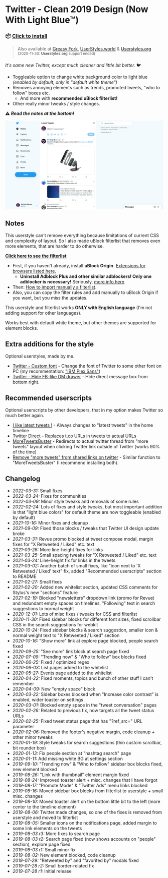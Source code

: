 # Twitter - Clean 2019 Design (Now With Light Blue™)

### 📦 [Click to install](https://github.com/krisu5/userstyles/raw/master/Twitter%20-%20Clean%202019%20Design%20(Now%20With%20Light%20Blue)/twitter_2019_clean_design_now_with_light_blue.user.css)

> Also available at [Greasy Fork](https://greasyfork.org/en/scripts/394318-twitter-clean-2019-design-now-with-light-blue), [UserStyles.world](https://userstyles.world/style/125/twitter-clean-2019-design-now-with-light-blue) & ~~[Userstyles.org](https://33kk.github.io/uso-archive/?author=krisu&style=173920)~~<br>
<sup>(2020-11-30: **Userstyles.org** support ended)</sup>

*It's same new Twitter, except much cleaner and little bit better.* 🐦

- Toggleable option to change white background color to light blue *(enabled by default, only in "default white theme")*
- Removes annoying elements such as trends, promoted tweets, "who to follow" boxes etc.
  - And more with **recommended uBlock filterlist!**
- Other really minor tweaks / style changes.

⚠ ***Read the notes at the bottom!***

![Userstyle screenshot](screenshots/1_screenshot.jpg)

## Notes

This userstyle can't remove everything because limitations of current CSS and complexity of layout.
So I also made uBlock filterlist that removes even more elements, that are harder to do otherwise.

**[Click here to see the filterlist](https://raw.githubusercontent.com/krisu5/userstyles/master/Twitter%20-%20Clean%202019%20Design%20(Now%20With%20Light%20Blue)/filterlist.txt)**

- First, if you haven't already, install **uBlock Origin.** [Extensions for browsers listed here](https://github.com/gorhill/uBlock#ublock-origin).
  - **Uninstall Adblock Plus and other similar adblockers! Only one adblocker is necessary!** Seriously, [more info here](https://twitter.com/gorhill/status/1033706103782170625).
- Then: [How to import manually a filterlist](https://github.com/gorhill/uBlock/wiki/Filter-lists-from-around-the-web).
- Also, you can copy the filter rules and add manually to uBlock Origin if you want, but you miss the updates.

This userstyle and filterlist works **ONLY with English language** (I'm not adding support for other languages).

Works best with default white theme, but other themes are supported for element blocks.

## Extra additions for the style

Optional userstyles, made by me.

- [Twitter - Custom font](https://github.com/krisu5/userstyles/raw/master/_Misc/twitter_-_custom_font.user.css) - Change the font of Twitter to some other font on PC (my recommentation: ["IBM Plex Sans"](https://fonts.google.com/specimen/IBM+Plex+Sans))
- [Twitter - Hide FB-like DM drawer](https://github.com/krisu5/userstyles/raw/master/_Misc/twitter_-_hide_fb-like_dm_drawer.user.css) - Hide direct message box from bottom right.

## Recommended userscripts

Optional userscripts by other developers, that in my option makes Twitter so much better again.

- [I like latest tweets !](https://greasyfork.org/en/scripts/400695-i-like-latest-tweets) - Always changes to "latest tweets" in the home timeline
- [Twitter Direct](https://greasyfork.org/en/scripts/404632-twitter-direct) - Replaces t.co URLs in tweets to actual URLs
- [MoreTweetsBuster](https://greasyfork.org/en/scripts/397988-moretweetsbuster) - Redirects to actual twitter thread from "more tweets" layout when clicking Twitter link outside of Twitter (works 90% of the time)
- [Remove "more tweets" from shared links on twitter](https://greasyfork.org/en/scripts/434551-remove-more-tweets-from-shared-links-on-twitter) - Similar function to "MoreTweetsBuster" (I recommend installing both).

## Changelog

- *2022-03-31:* Small fixes
- *2022-03-24:* Fixes for communities
- *2022-03-09:* Minor style tweaks and removals of some rules
- *2022-02-24:* Lots of fixes and style tweaks, but most important addition is that "light blue colors" for default theme are now toggleable (enabled by default)
- *2021-10-16:* Minor fixes and cleanup
- *2021-09-09:* Fixed those blocks / tweaks that Twitter UI design update broke
- *2021-03-31:* Revue promo blocked at tweet compose modal, margin fixes for "X Retweeted / Liked" etc. text
- *2021-03-26:* More line-height fixes for links
- *2021-03-25:* Small spacing tweaks for "X Retweeted / Liked" etc. text
- *2021-03-24:* Line-height fix for links in the tweets
- *2021-03-02:* Another batch of small fixes, like "icon next to 'X Retweeted / Liked' text" fix, added "Recommended userscripts" section to README
- *2021-02-27:* Small fixes
- *2021-02-20:* Added new whitelist section, updated CSS comments for Stylus's new "sections" feature
- *2021-02-19:* Blocked "newsletters" dropdown link (promo for Revue) and redundant empty spaces on timelines, "Following" text in search suggestions to normal weight
- *2020-12-01:* Lots of misc fixes / tweaks for CSS and filterlist
- *2020-11-30:* Fixed sidebar blocks for different font sizes, fixed scrollbar CSS in the search suggestions for webkit
- *2020-10-24:* Fixed sidebar blocks & search suggestion, smaller icon & normal weight text to "X Retweeted / Liked" section
- *2020-10-16:* "Show more" link at explore page blocked, people search fixed
- *2020-09-25:* "See more" link block at search page fixed
- *2020-07-09:* "Trending now" & "Who to follow" box blocks fixed
- *2020-06-25:* Fixed / optimized regex
- *2020-06-03:* List pages added to the whitelist
- *2020-05-27:* Events page added to the whitelist
- *2020-04-22:* Fixed moments, topics and bunch of other stuff I can't remember
- *2020-04-09:* New "empty space" block
- *2020-03-22:* Sidebar boxes blocked when "Increase color contrast" is enabled, wider toaster on settings
- *2020-03-01:* Blocked empty space in the "tweet conversation" pages
- *2020-02-26:* Related to previous fix, now targets all the tweet status URLs
- *2020-02-25:* Fixed tweet status page that has "?ref_src=" URL parameter
- *2020-02-06:* Removed the footer's negative margin, code cleanup + other minor tweaks
- *2020-01-19:* Style tweaks for search suggestions (thin custom scrollbar, bit rounder box)
- *2020-01-13:* Fix people section at "hashtag search" page
- *2020-01-11:* Add missing white BG at settings section
- *2019-09-10:* "Trending now" & "Who to follow" sidebar box blocks fixed, new element blocked
- *2019-08-26:* "Link with thumbnail" element margin fixed
- *2019-08-24:* Improved toaster alert + misc. changes that I have forgot
- *2019-08-17:* "Promote Mode" & "Twitter Ads" menu links blocked
- *2019-08-16:* Moved sidebar box blocks from filterlist to userstyle + small misc. changes
- *2019-08-10:* Moved toaster alert on the bottom little bit to the left (more center to the timeline element)
- *2019-08-06:* Twitter made changes, so one of the fixes is removed from userstyle and moved to filterlist
- *2019-08-05:* Smaller icons on the notifications page, added margin to some link elements on the tweets
- *2019-08-03 r3:* More fixes to search page
- *2019-08-03 r2:* Search page fixed (now shows accounts on "people" section), explore page fixed
- *2019-08-03 r1:* Small minor fix
- *2019-08-02:* New element blocked, code cleanup
- *2019-07-29:* "Retweeted by" and "favorited by" modals fixed
- *2019-07-28 r2:* Small border-related fix
- *2019-07-28 r1:* Initial release